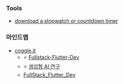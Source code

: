 ### **Tools**
- [ download a stopwatch or countdown timer](https://www.online-stopwatch.com/download-stopwatch/)

### 마인드맵
- [coggle.it](https://coggle.it/)
  - ⭐ [Fullstack-Flutter-Dev](https://coggle.it/diagram/aDBBaBPEbp-DZ_Gv/t/-/5f8e1d0885a1476d90fc8a0647ab1731ddab4e7f8469e6d2324707860fa0976b)
  - ⭐ [생성형 AI 연구](https://coggle.it/diagram/Z_mSlQ75rfBGvtWd/t/pencil2-%EC%83%9D%EC%84%B1%ED%98%95-ai-%EC%97%B0%EA%B5%AC/ae039b1e8bb0667defd2dda865471c658516d88096340a61d26ac70805da448e)
  - [FullStack_Flutter_Dev](https://coggle.it/diagram/aC2FKRPEbp-DDIQs/t/fullstack_flutter_dev/05d24f1a5fdacb9b10d89448720f941c6a158d22d9ee0221ff9da18ce79b1391)
